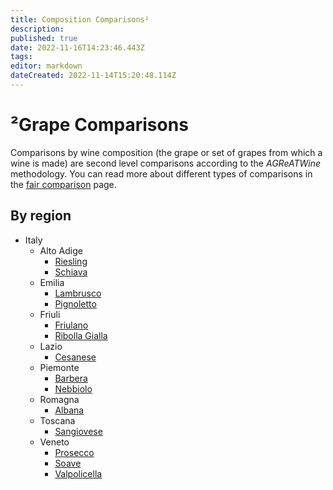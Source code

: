 ```yaml
---
title: Composition Comparisons²
description: 
published: true
date: 2022-11-16T14:23:46.443Z
tags: 
editor: markdown
dateCreated: 2022-11-14T15:20:48.114Z
---
```


# ²Grape Comparisons
Comparisons by wine composition (the grape or set of grapes from which a wine is made) are second level comparisons according to the *AGReATWine* methodology. You can read more about different types of comparisons in the [fair comparison](/Documentation/wine-categories) page.

## By region
- Italy
  - Alto Adige
    - [Riesling](/Appellations/Italy/Alto-Adige/All-Riesling-Wines)
    - [Schiava](/Appellations/Italy/Alto-Adige/All-Schiava-Wines)
  - Emilia
    - [Lambrusco](/Appellations/Italy/Emilia/All-Lambrusco-Wines)
    - [Pignoletto](/Appellations/Italy/Emilia/All-Pignoletto-Wines)
  - Friuli
    - [Friulano](/Appellations/Italy/Friuli-Venezia-Giulia/All-Friulano-Wines)
    - [Ribolla Gialla](/Appellations/Italy/Friuli-Venezia-Giulia/All-Ribolla-Gialla-Wines)
  - Lazio
    - [Cesanese](/Appellations/Italy/Lazio/All-Cesanese-Wines)
  - Piemonte
    - [Barbera](/Appellations/Italy/Piemonte/All-Barbera-Wines)
    - [Nebbiolo](/Appellations/Italy/Piemonte/All-Nebbiolo-Wines)
  - Romagna
    - [Albana](/Appellations/Italy/Romagna/All-Albana-Wines)
  - Toscana
    - [Sangiovese](/Appellations/Italy/Toscana/All-Sangiovese-Wines)
  - Veneto
    - [Prosecco](/Appellations/Italy/Veneto/All-Prosecco-Wines)
    - [Soave](/Appellations/Italy/Veneto/All-Soave-Wines)
    - [Valpolicella](/Appellations/Italy/Veneto/All-Valpolicella-Wines)